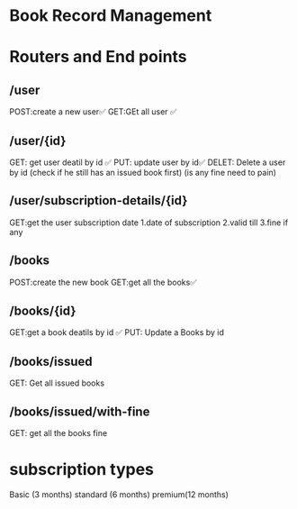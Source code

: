 # Book Record Management 

# Routers and End points


## /user
POST:create a new user✅
GET:GEt all user ✅


## /user/{id}
GET: get user deatil by id ✅
PUT: update user  by id✅
DELET: Delete a user by id (check if he still has an issued book first) (is any fine need to pain)


## /user/subscription-details/{id}

GET:get the user subscription date
1.date of subscription
2.valid till
3.fine if any

## /books
POST:create the new book
GET:get all the books✅

## /books/{id}
GET:get a book deatils by id ✅
PUT: Update a Books by id

## /books/issued
GET: Get all issued books

## /books/issued/with-fine
GET: get all the books fine


# subscription types
Basic (3 months)
standard (6 months)
premium(12 months)



